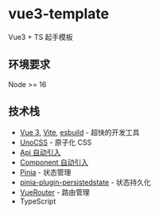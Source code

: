 # vue3-template

Vue3 + TS 起手模板

## 环境要求

Node >= 16

## 技术栈

- [Vue 3](https://github.com/vuejs/core), [Vite](https://github.com/vitejs/vite), [esbuild](https://github.com/evanw/esbuild) - 超快的开发工具
- [UnoCSS](https://github.com/antfu/unocss) - 原子化 CSS
- [Api 自动引入](https://github.com/antfu/unplugin-auto-import)
- [Component 自动引入](https://github.com/antfu/unplugin-vue-components)
- [Pinia](https://github.com/vuejs/pinia) - 状态管理
- [pinia-plugin-persistedstate](https://github.com/prazdevs/pinia-plugin-persistedstate) - 状态持久化
- [VueRouter](https://github.com/vuejs/router) - 路由管理
- TypeScript